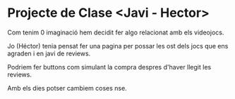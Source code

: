 # Projecte de Clase <Javi - Hector>


<p>Com tenim 0 imaginació hem decidit fer algo relacionat amb els videojocs.</p>
<p>Jo (Héctor) tenia pensat fer una pagina per possar les ost dels jocs que ens agraden i en javi de reviews.</p>
<p>Podriem fer buttons com simulant la compra despres d'haver llegit les reviews.</p>
<p>Amb els dies potser cambiem coses nse.</p>
